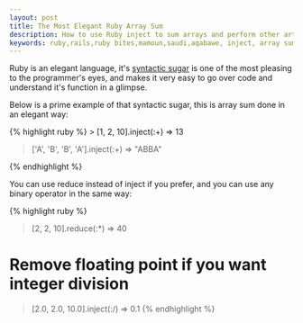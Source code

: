 ```yaml
---
layout: post
title: The Most Elegant Ruby Array Sum
description: How to use Ruby inject to sum arrays and perform other arthimitic operations on arrays.
keywords: ruby,rails,ruby bites,mamoun,saudi,aqabawe, inject, array sum
---
```


<p>
Ruby is an elegant language, it's <a href='http://en.wikipedia.org/wiki/Syntactic_sugar'>syntactic sugar</a> is one of the most pleasing to the programmer's eyes, and makes it very easy to go over code and understand it's function in a glimpse.
<p>
<p>
Below is a prime example of that syntactic sugar, this is array sum done in an elegant way:
</p>
{% highlight ruby %}
  > [1, 2, 10].inject(:+)
  => 13

  > ['A', 'B', 'B', 'A'].inject(:+)
  => "ABBA"

{% endhighlight %}

<p>
You can use reduce instead of inject if you prefer, and you can use any binary operator in the same way:
</p>

{% highlight ruby %}
 > [2, 2, 10].reduce(:*)
 => 40

 # Remove floating point if you want integer division

 > [2.0, 2.0, 10.0].inject(:/)
 => 0.1
{% endhighlight %}
